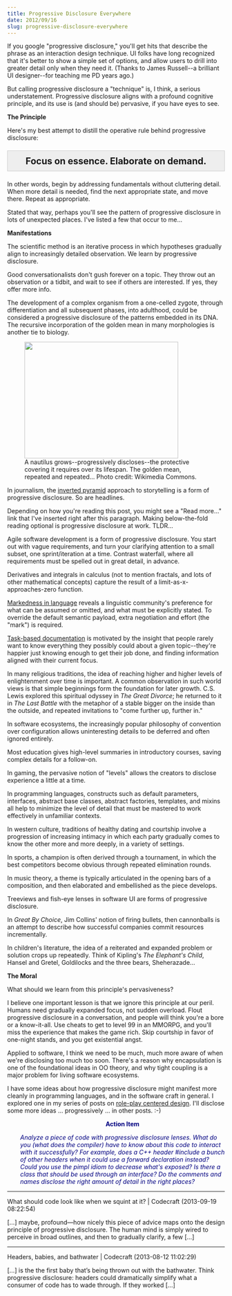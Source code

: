 ```yaml
---
title: Progressive Disclosure Everywhere
date: 2012/09/16
slug: progressive-disclosure-everywhere
---
```


If you google "progressive disclosure," you'll get hits that describe the phrase as an interaction design technique. UI folks have long recognized that it's better to show a simple set of options, and allow users to drill into greater detail only when they need it. (Thanks to James Russell--a brilliant UI designer--for teaching me PD years ago.)

But calling progressive disclosure a "technique" is, I think, a serious understatement. Progressive disclosure aligns with a profound cognitive principle, and its use is (and should be) pervasive, if you have eyes to see.

<strong>The Principle</strong>

Here's my best attempt to distill the operative rule behind progressive disclosure:
<p style="text-align:center;font-weight:bold;font-size:150%;background-color:#eee;border:solid 1px #CCC;padding:.5em 1em;">Focus on essence. Elaborate on demand.</p>
In other words, begin by addressing fundamentals without cluttering detail. When more detail is needed, find the next appropriate state, and move there. Repeat as appropriate.

Stated that way, perhaps you'll see the pattern of progressive disclosure in lots of unexpected places. I've listed a few that occur to me...

<strong>Manifestations</strong>

The scientific method is an iterative process in which hypotheses gradually align to increasingly detailed observation. We learn by progressive disclosure.

Good conversationalists don't gush forever on a topic. They throw out an observation or a tidbit, and wait to see if others are interested. If yes, they offer more info.

The development of a complex organism from a one-celled zygote, through differentiation and all subsequent phases, into adulthood, could be considered a progressive disclosure of the patterns embedded in its DNA. The recursive incorporation of the golden mean in many morphologies is another tie to biology.

<figure><img class="  " title="nautilus shell" src="http://upload.wikimedia.org/wikipedia/commons/thumb/0/08/NautilusCutawayLogarithmicSpiral.jpg/635px-NautilusCutawayLogarithmicSpiral.jpg" alt="" width="356" height="269" /><figcaption>A nautilus grows--progressively discloses--the protective covering it requires over its lifespan. The golden mean, repeated and repeated... Photo credit: Wikimedia Commons.</figcaption></figure>

In journalism, the <a href="http://en.wikipedia.org/wiki/Inverted_pyramid" target="_blank">inverted pyramid</a> approach to storytelling is a form of progressive disclosure. So are headlines.

Depending on how you're reading this post, you might see a "Read more..." link that I've inserted right after this paragraph. Making below-the-fold reading optional is progressive disclosure at work. TLDR...

<!--more-->

Agile software development is a form of progressive disclosure. You start out with vague requirements, and turn your clarifying attention to a small subset, one sprint/iteration at a time. Contrast waterfall, where all requirements must be spelled out in great detail, in advance.

Derivatives and integrals in calculus (not to mention fractals, and lots of other mathematical concepts) capture the result of a limit-as-x-approaches-zero function.

<a href="http://en.wikipedia.org/wiki/Markedness" target="_blank">Markedness in language</a> reveals a linguistic community's preference for what can be assumed or omitted, and what must be explicitly stated. To override the default semantic payload, extra negotiation and effort (the "mark") is required.

<a href="http://www.sprez.com/articles/task-documentation-design.html" target="_blank">Task-based documentation</a> is motivated by the insight that people rarely want to know everything they possibly could about a given topic--they're happier just knowing enough to get their job done, and finding information aligned with their current focus.

In many religious traditions, the idea of reaching higher and higher levels of enlightenment over time is important. A common observation in such world views is that simple beginnings form the foundation for later growth. C.S. Lewis explored this spiritual odyssey in <em>The Great Divorce</em>; he returned to it in <em>The Last Battle</em> with the metaphor of a stable bigger on the inside than the outside, and repeated invitations to "come further up, further in."

In software ecosystems, the increasingly popular philosophy of convention over configuration allows uninteresting details to be deferred and often ignored entirely.

Most education gives high-level summaries in introductory courses, saving complex details for a follow-on.

In gaming, the pervasive notion of "levels" allows the creators to disclose experience a little at a time.

In programming languages, constructs such as default parameters, interfaces, abstract base classes, abstract factories, templates, and mixins all help to minimize the level of detail that must be mastered to work effectively in unfamiliar contexts.

In western culture, traditions of healthy dating and courtship involve a progression of increasing intimacy in which each party gradually comes to know the other more and more deeply, in a variety of settings.

In sports, a champion is often derived through a tournament, in which the best competitors become obvious through repeated elimination rounds.

In music theory, a theme is typically articulated in the opening bars of a composition, and then elaborated and embellished as the piece develops.

Treeviews and fish-eye lenses in software UI are forms of progressive disclosure.

In <em>Great By Choice</em>, Jim Collins' notion of firing bullets, then cannonballs is an attempt to describe how successful companies commit resources incrementally.

In children's literature, the idea of a reiterated and expanded problem or solution crops up repeatedly. Think of Kipling's <em>The Elephant's Child</em>, Hansel and Gretel, Goldilocks and the three bears, Sheherazade...

<strong>The Moral</strong>

What should we learn from this principle's pervasiveness?

I believe one important lesson is that we ignore this principle at our peril. Humans need gradually expanded focus, not sudden overload. Flout progressive disclosure in a conversation, and people will think you're a bore or a know-it-all. Use cheats to get to level 99 in an MMORPG, and you'll miss the experience that makes the game rich. Skip courtship in favor of one-night stands, and you get existential angst.

Applied to software, I think we need to be much, much more aware of when we're disclosing too much too soon. There's a reason why encapsulation is one of the foundational ideas in OO theory, and why tight coupling is a major problem for living software ecosystems.

I have some ideas about how progressive disclosure might manifest more cleanly in programming languages, and in the software craft in general. I explored one in my series of posts on <a title="Role-Play Centered Design" href="../../../2012/06/20/role-play-centered-design/">role-play centered design</a>. I'll disclose some more ideas ... progressively ... in other posts. :-)
<p style="padding-left:30px;text-align:center;"><strong><span style="color:#000080;">Action Item</span></strong></p>
<p style="padding-left:30px;"><em><span style="color:#000080;">Analyze a piece of code with progressive disclosure lenses. What do you (what does the compiler) have to know about this code to interact with it successfully? For example, does a C++ header #include a bunch of other headers when it could use a forward declaration instead? Could you use the pimpl idiom to decrease what's exposed? Is there a class that should be used through an interface? Do the comments and names disclose the right amount of detail in the right places?</span></em></p>

---

What should code look like when we squint at it? | Codecraft (2013-09-19 08:22:54)

[…] maybe, profound—how nicely this piece of advice maps onto the design principle of progressive disclosure. The human mind is simply wired to perceive in broad outlines, and then to gradually clarify, a few […]

---

Headers, babies, and bathwater | Codecraft (2013-08-12 11:02:29)

[…] is the the first baby that’s being thrown out with the bathwater. Think progressive disclosure: headers could dramatically simplify what a consumer of code has to wade through. If they worked […]